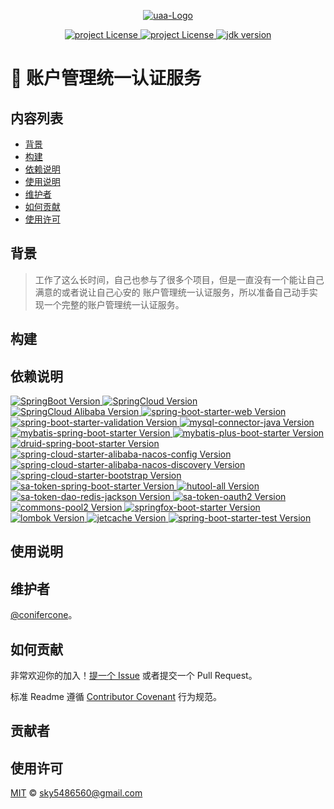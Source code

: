 <p align="center">
  <a href="https://github.com/conifercone/uaa">
   <img alt="uaa-Logo" src="https://raw.githubusercontent.com/conifercone/images/main/20210818112933.png">
  </a>
</p>
<p align="center">
  <a href="https://mit-license.org/">
    <img alt="project License" src="https://img.shields.io/github/license/conifercone/uaa">
  </a>
  <a href="https://github.com/conifercone/uaa">
    <img alt="project License" src="https://img.shields.io/github/languages/count/conifercone/uaa">
  </a>
  <a target="_blank" href="https://www.oracle.com/java/technologies/javase/javase-jdk8-downloads.html">
    <img alt="jdk version" src="https://img.shields.io/badge/JDK-8+-green.svg" />
  </a>
</p>

# 🍈 账户管理统一认证服务

## 内容列表

- [背景](#背景)
- [构建](#构建)
- [依赖说明](#依赖说明)
- [使用说明](#使用说明)
- [维护者](#维护者)
- [如何贡献](#如何贡献)
- [使用许可](#使用许可)

## 背景

> 工作了这么长时间，自己也参与了很多个项目，但是一直没有一个能让自己满意的或者说让自己心安的
> 账户管理统一认证服务，所以准备自己动手实现一个完整的账户管理统一认证服务。

## 构建

## 依赖说明

<p>
  <a href="https://docs.spring.io/spring-boot/docs/current/reference/html/">
    <img alt="SpringBoot Version" src="https://img.shields.io/badge/SpringBoot-2.5.3-brightgreen">
  </a>
  <a href="https://mvnrepository.com/artifact/org.springframework.cloud/spring-cloud-dependencies/2020.0.3">
    <img alt="SpringCloud Version" src="https://img.shields.io/badge/SpringCloud-2020.0.3-brightgreen">
  </a>
  <a href="https://spring.io/projects/spring-cloud-alibaba#learn">
    <img alt="SpringCloud Alibaba Version" src="https://img.shields.io/badge/SpringCloud%20Alibaba-2021.1-brightgreen">
  </a>
  <a href="https://mvnrepository.com/artifact/org.springframework.boot/spring-boot-starter-web/2.5.3">
    <img alt="spring-boot-starter-web Version" src="https://img.shields.io/badge/spring--boot--starter--web-2.5.3-brightgreen">
  </a>
  <a href="https://mvnrepository.com/artifact/org.springframework.boot/spring-boot-starter-validation/2.5.3">
    <img alt="spring-boot-starter-validation Version" src="https://img.shields.io/badge/spring--boot--starter--validation-2.5.3-brightgreen">
  </a>
  <a href="https://mvnrepository.com/artifact/mysql/mysql-connector-java/8.0.25">
    <img alt="mysql-connector-java Version" src="https://img.shields.io/badge/mysql--connector--java-8.0.25-brightgreen">
  </a>
  <a href="https://mvnrepository.com/artifact/org.mybatis.spring.boot/mybatis-spring-boot-starter/2.2.0">
    <img alt="mybatis-spring-boot-starter Version" src="https://img.shields.io/badge/mybatis--spring--boot--starter-2.2.0-brightgreen">
  </a>
  <a href="https://mvnrepository.com/artifact/com.baomidou/mybatis-plus-boot-starter/3.4.3.1">
    <img alt="mybatis-plus-boot-starter Version" src="https://img.shields.io/badge/mybatis--plus--boot--starter-3.4.3.1-brightgreen">
  </a>
  <a href="https://mvnrepository.com/artifact/com.alibaba/druid-spring-boot-starter/1.2.6">
    <img alt="druid-spring-boot-starter Version" src="https://img.shields.io/badge/druid--spring--boot--starter-1.2.6-brightgreen">
  </a>
  <a href="https://mvnrepository.com/artifact/com.alibaba.cloud/spring-cloud-starter-alibaba-nacos-config/2021.1">
    <img alt="spring-cloud-starter-alibaba-nacos-config Version" src="https://img.shields.io/badge/spring--cloud--starter--alibaba--nacos--config-2021.1-brightgreen">
  </a>
  <a href="https://mvnrepository.com/artifact/com.alibaba.cloud/spring-cloud-starter-alibaba-nacos-discovery/2021.1">
    <img alt="spring-cloud-starter-alibaba-nacos-discovery Version" src="https://img.shields.io/badge/spring--cloud--starter--alibaba--nacos--discovery-2021.1-brightgreen">
  </a>
  <a href="https://mvnrepository.com/artifact/org.springframework.cloud/spring-cloud-starter-bootstrap/3.0.3">
    <img alt="spring-cloud-starter-bootstrap Version" src="https://img.shields.io/badge/spring--cloud--starter--bootstrap-2020.0.3-brightgreen">
  </a>
  <a href="https://mvnrepository.com/artifact/cn.dev33/sa-token-spring-boot-starter/1.24.0">
    <img alt="sa-token-spring-boot-starter Version" src="https://img.shields.io/badge/sa--token--spring--boot--starter-1.24.0-brightgreen">
  </a>
  <a href="https://mvnrepository.com/artifact/cn.hutool/hutool-all/5.7.7">
    <img alt="hutool-all Version" src="https://img.shields.io/badge/hutool--all-5.7.7-brightgreen">
  </a>
  <a href="https://mvnrepository.com/artifact/cn.dev33/sa-token-dao-redis-jackson/1.24.0">
    <img alt="sa-token-dao-redis-jackson Version" src="https://img.shields.io/badge/sa--token--dao--redis--jackson-1.24.0-brightgreen">
  </a>
  <a href="https://mvnrepository.com/artifact/cn.dev33/sa-token-oauth2/1.24.0">
    <img alt="sa-token-oauth2 Version" src="https://img.shields.io/badge/sa--token--oauth2-1.24.0-brightgreen">
  </a>
  <a href="https://mvnrepository.com/artifact/org.apache.commons/commons-pool2/2.10.0">
    <img alt="commons-pool2 Version" src="https://img.shields.io/badge/commons--pool2-2.10.0-brightgreen">
  </a>
  <a href="https://mvnrepository.com/artifact/io.springfox/springfox-boot-starter/3.0.0">
    <img alt="springfox-boot-starter Version" src="https://img.shields.io/badge/springfox--boot--starter-3.0.0-brightgreen">
  </a>
  <a href="https://mvnrepository.com/artifact/org.projectlombok/lombok/1.18.20">
    <img alt="lombok Version" src="https://img.shields.io/badge/lombok-1.18.20-brightgreen">
  </a>
  <a href="https://github.com/alibaba/jetcache">
    <img alt="jetcache Version" src="https://img.shields.io/badge/jetcache--starter--redis-2.6.0-brightgreen">
  </a>
  <a href="https://mvnrepository.com/artifact/org.springframework.boot/spring-boot-starter-test/2.5.3">
    <img alt="spring-boot-starter-test Version" src="https://img.shields.io/badge/spring--boot--starter--test-2.5.3-brightgreen">
  </a>
</p>

## 使用说明

## 维护者

[@conifercone](https://github.com/conifercone)。

## 如何贡献

非常欢迎你的加入！[提一个 Issue](https://github.com/conifercone/uaa/issues/new) 或者提交一个 Pull Request。

标准 Readme 遵循 [Contributor Covenant](http://contributor-covenant.org/version/1/3/0/) 行为规范。

## 贡献者

## 使用许可

[MIT](LICENSE) © sky5486560@gmail.com
